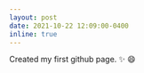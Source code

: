 ```yaml
---
layout: post
date: 2021-10-22 12:09:00-0400
inline: true
---
```


Created my first github page. :sparkles: :smile:

